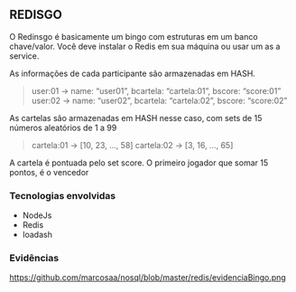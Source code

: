 ## REDISGO
O Redinsgo é basicamente um bingo com estruturas em um banco chave/valor.
Você deve instalar o Redis em sua máquina ou usar um as a service. 

As informações de cada participante são armazenadas em HASH.

> user:01 -> name: “user01”, bcartela: “cartela:01”, bscore: “score:01”
> user:02 -> name: “user02”, bcartela: “cartela:02”, bscore: “score:02”

As cartelas são armazenadas em HASH nesse caso, com sets de 15 números aleatórios de 1 a 99

> cartela:01 -> [10, 23, ..., 58]
> cartela:02 -> [3, 16, ..., 65]

A cartela é pontuada pelo set score. O primeiro jogador que somar 15 pontos, é o vencedor

### Tecnologias envolvidas

 * NodeJs 
 * Redis
 * loadash
 
### Evidências

https://github.com/marcosaa/nosql/blob/master/redis/evidenciaBingo.png
